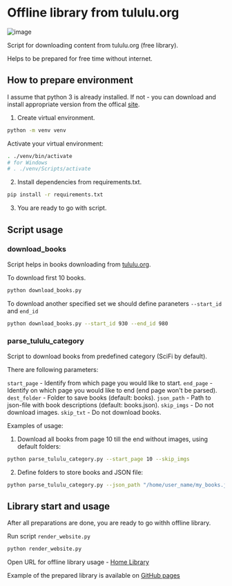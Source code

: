 # Offline library from tululu.org

![image](https://user-images.githubusercontent.com/17562496/208294949-7a4dcf97-b1de-4c09-ad9f-abed8b92d3dc.png)


Script for downloading content from tululu.org (free library).

Helps to be prepared for free time without internet.

## How to prepare environment

I assume that python 3 is already installed. If not - you can download and install appropriate version from the offical [site](https://python.org).

1. Create virtual environment.

```bash
python -m venv venv
```

Activate your virtual environment:

```bash
. ./venv/bin/activate
# for Windows
# . ./venv/Scripts/activate
```

2. Install dependencies from requirements.txt.

```bash
pip install -r requirements.txt
```

3. You are ready to go with script.

## Script usage

### download_books

Script helps in books downloading from [tululu.org](tululu.org).

To download first 10 books.

```bash
python download_books.py
```

To download another specified set we should define paraneters `--start_id` and `end_id`

```bash
python download_books.py --start_id 930 --end_id 980
```

### parse_tululu_category

Script to download books from predefined category (SciFi by default).

There are following parameters:

`start_page` - Identify from which page you would like to start.
`end_page` - Identify on which page you would like to end (end page won't be parsed).
`dest_folder` - Folder to save books (default: books).
`json_path` - Path to json-file with book descriptions (default: books.json).
`skip_imgs` - Do not download images.
`skip_txt` - Do not download books.

Examples of usage:

1. Download all books from page 10 till the end without images, using default folders:

```bash
python parse_tululu_category.py --start_page 10 --skip_imgs
```

2. Define folders to store books and JSON file:

```bash
python parse_tululu_category.py --json_path "/home/user_name/my_books.json" --dest_folder "/home/user_name/books_folder"
```

## Library start and usage

After all preparations are done, you are ready to go withh offline library.

Run script `render_website.py`

```bash
python render_website.py
```

Open URL for offline library usage - [Home Library](http://127.0.0.1:5500/pages/index1.html)

Example of the prepared library is available on [GitHub pages](https://aslepaugo.github.io/home-library/pages/index1.html)
